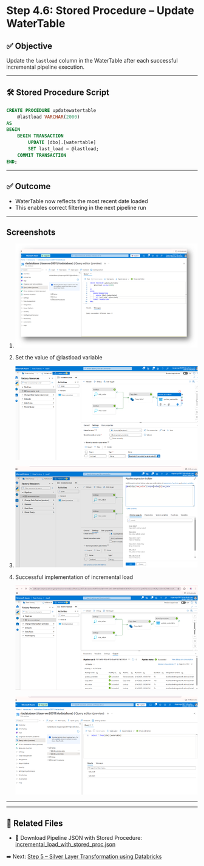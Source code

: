 # Step 4.6: Stored Procedure – Update WaterTable

## ✅ Objective
Update the `lastload` column in the WaterTable after each successful incremental pipeline execution.

---

## 🛠️ Stored Procedure Script
```sql
CREATE PROCEDURE updatewatertable
    @lastload VARCHAR(2000)
AS
BEGIN
    BEGIN TRANSACTION
        UPDATE [dbo].[watertable]
        SET last_load = @lastload;
    COMMIT TRANSACTION
END;

```

---

## ✅ Outcome
- WaterTable now reflects the most recent date loaded
- This enables correct filtering in the next pipeline run

---

## Screenshots

1. ![alt text](/images/images4/image44.png)

2. Set the value of @lastload variable

    ![alt text](/images/images4/image-441.png)

3. ![alt text](/images/images4/image-442.png)

4. Successful implementation of incremental load

    ![alt text](/images/images4/image-443.png)

    ![alt text](/images/images4/image-444.png)

---

---

## 📁 Related Files

- 🧾 Download Pipeline JSON with Stored Procedure: [incremental_load_with_stored_proc.json](./incremental_load_with_stored_procedure.json)

➡️ Next: [Step 5 – Silver Layer Transformation using Databricks](./step5_silver_layer_databricks/Silver_Layer_Transformation.md)


